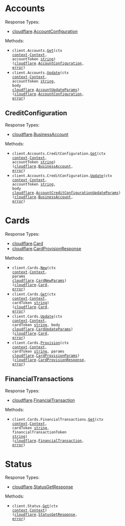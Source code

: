 # Accounts

Response Types:

- <a href="https://pkg.go.dev/github.com/cloudflare/cloudflare-go">cloudflare</a>.<a href="https://pkg.go.dev/github.com/cloudflare/cloudflare-go#AccountConfiguration">AccountConfiguration</a>

Methods:

- <code title="get /accounts/{account_token}">client.Accounts.<a href="https://pkg.go.dev/github.com/cloudflare/cloudflare-go#AccountService.Get">Get</a>(ctx <a href="https://pkg.go.dev/context">context</a>.<a href="https://pkg.go.dev/context#Context">Context</a>, accountToken <a href="https://pkg.go.dev/builtin#string">string</a>) (<a href="https://pkg.go.dev/github.com/cloudflare/cloudflare-go">cloudflare</a>.<a href="https://pkg.go.dev/github.com/cloudflare/cloudflare-go#AccountConfiguration">AccountConfiguration</a>, <a href="https://pkg.go.dev/builtin#error">error</a>)</code>
- <code title="patch /accounts/{account_token}">client.Accounts.<a href="https://pkg.go.dev/github.com/cloudflare/cloudflare-go#AccountService.Update">Update</a>(ctx <a href="https://pkg.go.dev/context">context</a>.<a href="https://pkg.go.dev/context#Context">Context</a>, accountToken <a href="https://pkg.go.dev/builtin#string">string</a>, body <a href="https://pkg.go.dev/github.com/cloudflare/cloudflare-go">cloudflare</a>.<a href="https://pkg.go.dev/github.com/cloudflare/cloudflare-go#AccountUpdateParams">AccountUpdateParams</a>) (<a href="https://pkg.go.dev/github.com/cloudflare/cloudflare-go">cloudflare</a>.<a href="https://pkg.go.dev/github.com/cloudflare/cloudflare-go#AccountConfiguration">AccountConfiguration</a>, <a href="https://pkg.go.dev/builtin#error">error</a>)</code>

## CreditConfiguration

Response Types:

- <a href="https://pkg.go.dev/github.com/cloudflare/cloudflare-go">cloudflare</a>.<a href="https://pkg.go.dev/github.com/cloudflare/cloudflare-go#BusinessAccount">BusinessAccount</a>

Methods:

- <code title="get /accounts/{account_token}/credit_configuration">client.Accounts.CreditConfiguration.<a href="https://pkg.go.dev/github.com/cloudflare/cloudflare-go#AccountCreditConfigurationService.Get">Get</a>(ctx <a href="https://pkg.go.dev/context">context</a>.<a href="https://pkg.go.dev/context#Context">Context</a>, accountToken <a href="https://pkg.go.dev/builtin#string">string</a>) (<a href="https://pkg.go.dev/github.com/cloudflare/cloudflare-go">cloudflare</a>.<a href="https://pkg.go.dev/github.com/cloudflare/cloudflare-go#BusinessAccount">BusinessAccount</a>, <a href="https://pkg.go.dev/builtin#error">error</a>)</code>
- <code title="patch /accounts/{account_token}/credit_configuration">client.Accounts.CreditConfiguration.<a href="https://pkg.go.dev/github.com/cloudflare/cloudflare-go#AccountCreditConfigurationService.Update">Update</a>(ctx <a href="https://pkg.go.dev/context">context</a>.<a href="https://pkg.go.dev/context#Context">Context</a>, accountToken <a href="https://pkg.go.dev/builtin#string">string</a>, body <a href="https://pkg.go.dev/github.com/cloudflare/cloudflare-go">cloudflare</a>.<a href="https://pkg.go.dev/github.com/cloudflare/cloudflare-go#AccountCreditConfigurationUpdateParams">AccountCreditConfigurationUpdateParams</a>) (<a href="https://pkg.go.dev/github.com/cloudflare/cloudflare-go">cloudflare</a>.<a href="https://pkg.go.dev/github.com/cloudflare/cloudflare-go#BusinessAccount">BusinessAccount</a>, <a href="https://pkg.go.dev/builtin#error">error</a>)</code>

# Cards

Response Types:

- <a href="https://pkg.go.dev/github.com/cloudflare/cloudflare-go">cloudflare</a>.<a href="https://pkg.go.dev/github.com/cloudflare/cloudflare-go#Card">Card</a>
- <a href="https://pkg.go.dev/github.com/cloudflare/cloudflare-go">cloudflare</a>.<a href="https://pkg.go.dev/github.com/cloudflare/cloudflare-go#CardProvisionResponse">CardProvisionResponse</a>

Methods:

- <code title="post /cards">client.Cards.<a href="https://pkg.go.dev/github.com/cloudflare/cloudflare-go#CardService.New">New</a>(ctx <a href="https://pkg.go.dev/context">context</a>.<a href="https://pkg.go.dev/context#Context">Context</a>, params <a href="https://pkg.go.dev/github.com/cloudflare/cloudflare-go">cloudflare</a>.<a href="https://pkg.go.dev/github.com/cloudflare/cloudflare-go#CardNewParams">CardNewParams</a>) (<a href="https://pkg.go.dev/github.com/cloudflare/cloudflare-go">cloudflare</a>.<a href="https://pkg.go.dev/github.com/cloudflare/cloudflare-go#Card">Card</a>, <a href="https://pkg.go.dev/builtin#error">error</a>)</code>
- <code title="get /cards/{card_token}">client.Cards.<a href="https://pkg.go.dev/github.com/cloudflare/cloudflare-go#CardService.Get">Get</a>(ctx <a href="https://pkg.go.dev/context">context</a>.<a href="https://pkg.go.dev/context#Context">Context</a>, cardToken <a href="https://pkg.go.dev/builtin#string">string</a>) (<a href="https://pkg.go.dev/github.com/cloudflare/cloudflare-go">cloudflare</a>.<a href="https://pkg.go.dev/github.com/cloudflare/cloudflare-go#Card">Card</a>, <a href="https://pkg.go.dev/builtin#error">error</a>)</code>
- <code title="patch /cards/{card_token}">client.Cards.<a href="https://pkg.go.dev/github.com/cloudflare/cloudflare-go#CardService.Update">Update</a>(ctx <a href="https://pkg.go.dev/context">context</a>.<a href="https://pkg.go.dev/context#Context">Context</a>, cardToken <a href="https://pkg.go.dev/builtin#string">string</a>, body <a href="https://pkg.go.dev/github.com/cloudflare/cloudflare-go">cloudflare</a>.<a href="https://pkg.go.dev/github.com/cloudflare/cloudflare-go#CardUpdateParams">CardUpdateParams</a>) (<a href="https://pkg.go.dev/github.com/cloudflare/cloudflare-go">cloudflare</a>.<a href="https://pkg.go.dev/github.com/cloudflare/cloudflare-go#Card">Card</a>, <a href="https://pkg.go.dev/builtin#error">error</a>)</code>
- <code title="post /cards/{card_token}/provision">client.Cards.<a href="https://pkg.go.dev/github.com/cloudflare/cloudflare-go#CardService.Provision">Provision</a>(ctx <a href="https://pkg.go.dev/context">context</a>.<a href="https://pkg.go.dev/context#Context">Context</a>, cardToken <a href="https://pkg.go.dev/builtin#string">string</a>, params <a href="https://pkg.go.dev/github.com/cloudflare/cloudflare-go">cloudflare</a>.<a href="https://pkg.go.dev/github.com/cloudflare/cloudflare-go#CardProvisionParams">CardProvisionParams</a>) (<a href="https://pkg.go.dev/github.com/cloudflare/cloudflare-go">cloudflare</a>.<a href="https://pkg.go.dev/github.com/cloudflare/cloudflare-go#CardProvisionResponse">CardProvisionResponse</a>, <a href="https://pkg.go.dev/builtin#error">error</a>)</code>

## FinancialTransactions

Response Types:

- <a href="https://pkg.go.dev/github.com/cloudflare/cloudflare-go">cloudflare</a>.<a href="https://pkg.go.dev/github.com/cloudflare/cloudflare-go#FinancialTransaction">FinancialTransaction</a>

Methods:

- <code title="get /cards/{card_token}/financial_transactions/{financial_transaction_token}">client.Cards.FinancialTransactions.<a href="https://pkg.go.dev/github.com/cloudflare/cloudflare-go#CardFinancialTransactionService.Get">Get</a>(ctx <a href="https://pkg.go.dev/context">context</a>.<a href="https://pkg.go.dev/context#Context">Context</a>, cardToken <a href="https://pkg.go.dev/builtin#string">string</a>, financialTransactionToken <a href="https://pkg.go.dev/builtin#string">string</a>) (<a href="https://pkg.go.dev/github.com/cloudflare/cloudflare-go">cloudflare</a>.<a href="https://pkg.go.dev/github.com/cloudflare/cloudflare-go#FinancialTransaction">FinancialTransaction</a>, <a href="https://pkg.go.dev/builtin#error">error</a>)</code>

# Status

Response Types:

- <a href="https://pkg.go.dev/github.com/cloudflare/cloudflare-go">cloudflare</a>.<a href="https://pkg.go.dev/github.com/cloudflare/cloudflare-go#StatusGetResponse">StatusGetResponse</a>

Methods:

- <code title="get /status">client.Status.<a href="https://pkg.go.dev/github.com/cloudflare/cloudflare-go#StatusService.Get">Get</a>(ctx <a href="https://pkg.go.dev/context">context</a>.<a href="https://pkg.go.dev/context#Context">Context</a>) (<a href="https://pkg.go.dev/github.com/cloudflare/cloudflare-go">cloudflare</a>.<a href="https://pkg.go.dev/github.com/cloudflare/cloudflare-go#StatusGetResponse">StatusGetResponse</a>, <a href="https://pkg.go.dev/builtin#error">error</a>)</code>
